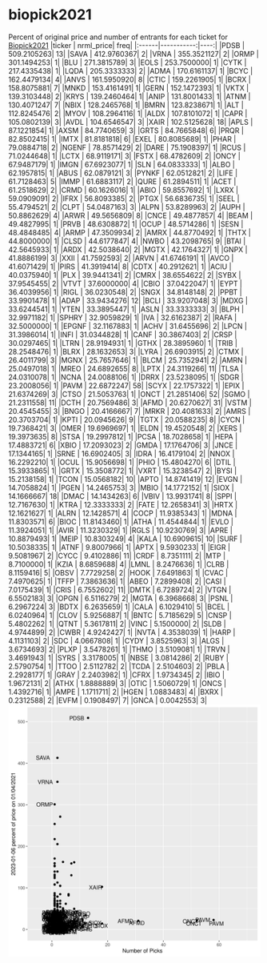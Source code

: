 # biopick2021
Percent of original price and number of entrants for each ticket for [Biopick2021](https://twitter.com/hashtag/Biopick2021)
|ticker |  nrml_price| freq|
|:------|-----------:|----:|
|PDSB   | 509.2105263|   13|
|SAVA   | 412.9760367|    2|
|VRNA   | 355.3521127|    2|
|ORMP   | 301.1494253|    1|
|BLU    | 271.3815789|    3|
|EOLS   | 253.7500000|    1|
|CYTK   | 217.4335438|    1|
|LQDA   | 205.3333333|    2|
|ADMA   | 170.6161137|    1|
|BCYC   | 162.4479134|    4|
|ANVS   | 161.5950920|    8|
|CTIC   | 159.2261905|    1|
|BCRX   | 158.8075881|    7|
|MNKD   | 153.4161491|    1|
|GERN   | 152.1472393|    1|
|VKTX   | 139.3103448|    2|
|KRYS   | 139.2460464|    1|
|ANIP   | 131.8001433|    1|
|ATNM   | 130.4071247|    7|
|NBIX   | 128.2465768|    1|
|BMRN   | 123.8238671|    1|
|ALT    | 112.8245476|    2|
|MYOV   | 108.2964116|    1|
|ALDX   | 107.8101072|    1|
|CAPR   | 105.0802139|    3|
|AVDL   | 104.6546547|    3|
|XAIR   | 102.5125628|   18|
|APLS   |  87.1221854|    1|
|AXSM   |  84.7740659|    3|
|GRTS   |  84.7665848|    6|
|PRQR   |  82.8502415|    1|
|IMTX   |  81.8181818|    6|
|EXEL   |  80.8085689|    1|
|PHAR   |  79.0884718|    2|
|NGENF  |  78.8571429|    2|
|DARE   |  75.1908397|    1|
|RCUS   |  71.0244648|    1|
|LCTX   |  68.9119171|    3|
|FSTX   |  68.4782609|    2|
|ONCY   |  67.9487179|    1|
|IMGN   |  67.6923077|    1|
|SLN    |  64.0833333|    1|
|ALBO   |  62.1957815|    1|
|ABUS   |  62.0879121|    3|
|PYNKF  |  62.0512821|    2|
|LIFE   |  61.7128463|    5|
|IMMP   |  61.6883117|    2|
|QURE   |  61.2894511|    1|
|ACET   |  61.2518629|    2|
|CRMD   |  60.1626016|    1|
|ABIO   |  59.8557692|    1|
|LXRX   |  59.0909091|    2|
|IFRX   |  56.8093385|    2|
|PTGX   |  56.6836735|    1|
|SEEL   |  55.4794521|    2|
|CLPT   |  54.0487163|    3|
|ALPN   |  53.8289963|    2|
|AUPH   |  50.8862629|    4|
|ARWR   |  49.5656809|    8|
|CNCE   |  49.4877857|    4|
|BEAM   |  49.4827995|    1|
|PRVB   |  48.6308872|    1|
|OCUP   |  48.5714286|    1|
|SESN   |  48.4848485|    4|
|ARMP   |  47.3509934|    2|
|AMRX   |  44.8770492|    1|
|THTX   |  44.8000000|    1|
|CLSD   |  44.6177847|    4|
|NWBO   |  43.2098765|    9|
|BTAI   |  42.5645933|    1|
|ARDX   |  42.5038640|    2|
|MGTX   |  42.1764327|    1|
|GNPX   |  41.8886199|    3|
|XXII   |  41.7592593|    2|
|ARVN   |  41.6746191|    1|
|AVCO   |  41.6071429|    1|
|PIRS   |  41.3919414|    8|
|CDTX   |  40.2912621|    1|
|ACIU   |  40.0375940|    1|
|PLX    |  39.9441341|    2|
|CMRX   |  38.6554622|    2|
|SYBX   |  37.9545455|    2|
|VTVT   |  37.6000000|    4|
|CBIO   |  37.0422047|    1|
|EYPT   |  36.4039956|    1|
|RIGL   |  36.0230548|    2|
|SNGX   |  34.8148148|    2|
|PPBT   |  33.9901478|    1|
|ADAP   |  33.9434276|   12|
|BCLI   |  33.9207048|    3|
|MDXG   |  33.6244541|    1|
|YTEN   |  33.3895447|    1|
|ASLN   |  33.3333333|    3|
|BLPH   |  32.9971182|    1|
|SPHRY  |  32.9059829|    1|
|IVA    |  32.6162387|    2|
|RAFA   |  32.5000000|    1|
|EPGNF  |  32.1167883|    1|
|ACHV   |  31.6455696|    2|
|LPCN   |  31.3986014|    1|
|INFI   |  31.0344828|    1|
|CANF   |  30.3867403|    2|
|CRSP   |  30.0297465|    1|
|LTRN   |  28.9194931|    1|
|GTHX   |  28.3895960|    1|
|TRIB   |  28.2548476|    1|
|BLRX   |  28.1632653|    3|
|LYRA   |  26.6903915|    2|
|CTMX   |  26.4011799|    3|
|MGNX   |  25.7657646|    1|
|BLCM   |  25.7352941|    2|
|AMRN   |  25.0497018|    1|
|MREO   |  24.6892655|    8|
|LPTX   |  24.3119266|   11|
|TLSA   |  24.0310078|    1|
|NCNA   |  24.0088106|    1|
|DRRX   |  23.5238095|    1|
|SDGR   |  23.2008056|    1|
|PAVM   |  22.6872247|   58|
|SCYX   |  22.1757322|    1|
|EPIX   |  21.6374269|    3|
|CTSO   |  21.5053763|    1|
|ONCT   |  21.2851406|   52|
|SGMO   |  21.2311558|   11|
|DCTH   |  20.7569486|    3|
|AFMD   |  20.6270627|   31|
|VSTM   |  20.4545455|    3|
|BNGO   |  20.4166667|    7|
|MRKR   |  20.4081633|    2|
|AMRS   |  20.3703704|    1|
|KPTI   |  20.0945626|    9|
|TGTX   |  20.0588235|    8|
|CYCN   |  19.7368421|    3|
|OMER   |  19.6969697|    1|
|ELDN   |  19.4520548|    2|
|XERS   |  19.3973635|    8|
|STSA   |  19.2997812|    1|
|PCSA   |  18.7028658|    1|
|HEPA   |  17.4883721|    6|
|XBIO   |  17.2093023|    2|
|GMDA   |  17.1764706|    3|
|JNCE   |  17.1344165|    1|
|SRNE   |  16.6902405|    3|
|IDRA   |  16.4179104|    2|
|NNOX   |  16.2292210|    1|
|OCUL   |  15.9056698|    1|
|PHIO   |  15.4804270|    6|
|DTIL   |  15.3933865|    1|
|GRTX   |  15.3508772|    1|
|VXRT   |  15.3238547|    2|
|BYSI   |  15.2138158|    1|
|TCON   |  15.0568182|   10|
|APTO   |  14.8741419|   12|
|EVGN   |  14.7058824|    1|
|PGEN   |  14.2465753|    3|
|MBIO   |  14.1772152|    1|
|SIOX   |  14.1666667|   18|
|DMAC   |  14.1434263|    6|
|VBIV   |  13.9931741|    8|
|SPPI   |  12.7167630|    1|
|KTRA   |  12.3333333|    2|
|FATE   |  12.2658341|    3|
|HRTX   |  12.1621627|    1|
|ALRN   |  12.1428571|    4|
|COCP   |  11.9385343|    1|
|MDNA   |  11.8303571|    6|
|BIOC   |  11.8143460|    1|
|ATHA   |  11.4544844|    1|
|EVLO   |  11.3924051|    1|
|AVIR   |  11.3230329|    1|
|RGLS   |  10.9230769|    3|
|APRE   |  10.8879493|    1|
|MEIP   |  10.8303249|    4|
|KALA   |  10.6909615|   10|
|SURF   |  10.5038335|    1|
|ATNF   |   9.8007966|    1|
|APTX   |   9.5930233|    1|
|EIGR   |   9.5081967|    2|
|CYCC   |   9.4102886|   11|
|CRDF   |   8.7351111|    2|
|MTP    |   8.7100000|    1|
|KZIA   |   8.6859688|    4|
|LMNL   |   8.2476636|    1|
|CLRB   |   8.1159416|    5|
|OBSV   |   7.7729258|    2|
|HOOK   |   7.6491863|    1|
|CVAC   |   7.4970625|    1|
|TFFP   |   7.3863636|    1|
|ABEO   |   7.2899408|    2|
|CASI   |   7.0175439|    1|
|CRIS   |   6.7552602|   11|
|DMTK   |   6.7289724|    2|
|VTGN   |   6.5502183|    3|
|OPGN   |   6.5116279|    2|
|MGTA   |   6.3968668|    3|
|PSNL   |   6.2967224|    3|
|BDTX   |   6.2635659|    1|
|CALA   |   6.1029410|    5|
|BCEL   |   6.0240964|    1|
|CLOV   |   5.9256887|    1|
|BNTC   |   5.7185629|    5|
|CNSP   |   5.4802262|    1|
|QTNT   |   5.3617811|    2|
|VINC   |   5.1500000|    2|
|SLDB   |   4.9744899|    2|
|CWBR   |   4.9242427|    1|
|NVTA   |   4.3538039|    1|
|HARP   |   4.1131103|    2|
|SDC    |   4.0667808|    1|
|CYDY   |   3.8525963|    3|
|ALGS   |   3.6734693|    2|
|PLXP   |   3.5478261|    1|
|THMO   |   3.5109081|    1|
|TRVN   |   3.4691943|    1|
|SYRS   |   3.3178005|    1|
|NBSE   |   3.0814286|    2|
|RUBY   |   2.5790754|    1|
|TTOO   |   2.5112782|    2|
|TCDA   |   2.5104603|    2|
|PBLA   |   2.2928177|    1|
|GRAY   |   2.2403982|    1|
|CFRX   |   1.9734345|    2|
|IBIO   |   1.9672131|    2|
|ATHX   |   1.8888889|    3|
|OTIC   |   1.5060729|    1|
|ONCS   |   1.4392716|    1|
|AMPE   |   1.1711711|    2|
|HGEN   |   1.0883483|    4|
|BXRX   |   0.2312588|    2|
|EVFM   |   0.1908497|    7|
|GNCA   |   0.0042553|    3|
![retvspicks](biopicks.png?raw=true)
